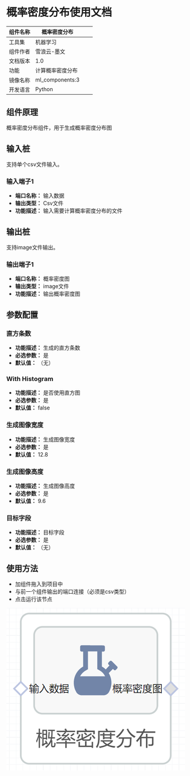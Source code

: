 # 概率密度分布使用文档
| 组件名称 |概率密度分布|  |  |
| --- | --- | --- | --- |
| 工具集 | 机器学习 |  |  |
| 组件作者 | 雪浪云-墨文 |  |  |
| 文档版本 | 1.0 |  |  |
| 功能 |计算概率密度分布 |  |  |
| 镜像名称 | ml_components:3 |  |  |
| 开发语言 | Python |  |  |

## 组件原理
概率密度分布组件，用于生成概率密度分布图
## 输入桩
支持单个csv文件输入。
### 输入端子1

- **端口名称：** 输入数据
- **输出类型：** Csv文件
- **功能描述：** 输入需要计算概率密度分布的文件

## 输出桩
支持image文件输出。
### 输出端子1

- **端口名称：** 概率密度图
- **输出类型：** image文件
- **功能描述：** 输出概率密度图

## 参数配置
### 直方条数

- **功能描述：** 生成的直方条数
- **必选参数：** 是
- **默认值：** （无）
### With Histogram

- **功能描述：** 是否使用直方图
- **必选参数：** 是
- **默认值：** false
### 生成图像宽度

- **功能描述：** 生成图像宽度
- **必选参数：** 是
- **默认值：** 12.8
### 生成图像高度

- **功能描述：** 生成图像高度
- **必选参数：** 是
- **默认值：** 9.6
### 目标字段

- **功能描述：** 目标字段
- **必选参数：** 是
- **默认值：** （无）

## 使用方法
- 加组件拖入到项目中
- 与前一个组件输出的端口连接（必须是csv类型）
- 点击运行该节点


![](./img/概率密度分布.png)
